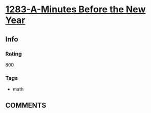 # [1283-A-Minutes Before the New Year](https://codeforces.com/problemset/problem/1283/A)

## Info

### Rating

800

### Tags

- math

## __COMMENTS__

> 
